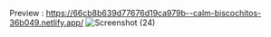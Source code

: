 Preview : 
https://66cb8b639d77676d19ca979b--calm-biscochitos-36b049.netlify.app/
![Screenshot (24)](https://github.com/user-attachments/assets/a5d4e785-846d-4bb1-91c7-d1305fd1406e)

